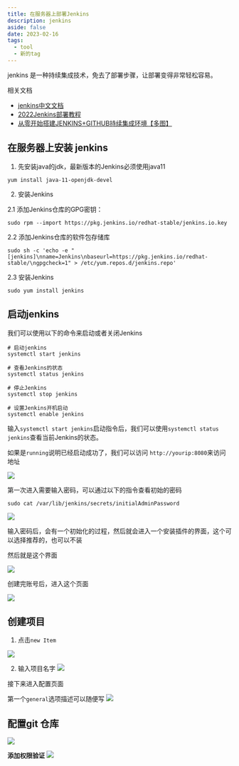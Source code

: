 ```yaml
---
title: 在服务器上部署Jenkins
description: jenkins
aside: false
date: 2023-02-16
tags:
  - tool
  - 新的tag
---
```



jenkins 是一种持续集成技术，免去了部署步骤，让部署变得非常轻松容易。


相关文档

- [jenkins中文文档](https://www.jenkins.io/zh/doc/)
- [2022Jenkins部署教程](https://juejin.cn/post/7048582881576222734)
- [从零开始搭建JENKINS+GITHUB持续集成环境【多图】](https://juejin.cn/post/6844903992833605640#heading-8)

## 在服务器上安装 jenkins

1. 先安装java的jdk，最新版本的Jenkins必须使用java11

```
yum install java-11-openjdk-devel
```

2. 安装Jenkins


2.1 添加Jenkins仓库的GPG密钥：
```
sudo rpm --import https://pkg.jenkins.io/redhat-stable/jenkins.io.key
```

2.2 添加Jenkins仓库的软件包存储库

```
sudo sh -c 'echo -e "[jenkins]\nname=Jenkins\nbaseurl=https://pkg.jenkins.io/redhat-stable/\ngpgcheck=1" > /etc/yum.repos.d/jenkins.repo'
```

2.3 安装Jenkins
```
sudo yum install jenkins
```


## 启动jenkins

我们可以使用以下的命令来启动或者关闭Jenkins

```shell
# 启动jenkins
systemctl start jenkins

# 查看Jenkins的状态
systemctl status jenkins

# 停止Jenkins
systemctl stop jenkins

# 设置Jenkins开机启动
systemctl enable jenkins
```

输入`systemctl start jenkins`启动指令后，我们可以使用`systemctl status jenkins`查看当前Jenkins的状态。

如果是`running`说明已经启动成功了，我们可以访问 `http://yourip:8080`来访问地址

![](https://s2.loli.net/2023/02/16/EWwRqlg5YtxznAc.png)


第一次进入需要输入密码，可以通过以下的指令查看初始的密码
```
sudo cat /var/lib/jenkins/secrets/initialAdminPassword
```
![](https://s2.loli.net/2023/02/17/5luYzGvAdkiZULW.png)


输入密码后，会有一个初始化的过程，然后就会进入一个安装插件的界面，这个可以选择推荐的，也可以不装

然后就是这个界面

![](https://s2.loli.net/2023/02/17/jiaeAZRF3MHCVvW.png)

创建完账号后，进入这个页面

![](https://s2.loli.net/2023/02/17/JP32GC8tuTEmoah.png)

## 创建项目

1. 点击`new Item`

![](https://s2.loli.net/2023/02/17/H4qXjuyTs7IW8CK.png)

2. 输入项目名字
![](https://s2.loli.net/2023/02/17/XrxLfvPtdbklz5a.png)

接下来进入配置页面


第一个`general`选项描述可以随便写
![](https://s2.loli.net/2023/02/17/uwXFG6egcBQs42E.png)

## 配置git 仓库

![](https://s2.loli.net/2023/02/17/k2B4HLbglmpn9YT.png)

**添加权限验证**
![](https://s2.loli.net/2023/02/17/QmPXSpW8jrMil6n.png)
